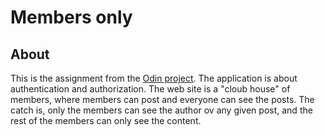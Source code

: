 # Members only

## About
This is the assignment from the [Odin project](http://www.theodinproject.com/ruby-on-rails/authentication). The application is about authentication and authorization. The web site is a
"cloub house" of members, where members can post and everyone can see the posts. The catch is,
only the members can see the author ov any given post, and the rest of the members can only see
the content. 